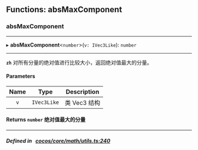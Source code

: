 ## Functions: absMaxComponent

### absMaxComponent


___
▸ **absMaxComponent**<`number`\>(`v: IVec3Like`): `number`
___



**`zh`** 对所有分量的绝对值进行比较大小，返回绝对值最大的分量。



#### Parameters

| Name | Type | Description |
| :------: | :------: | :------: |
| `v` | `IVec3Like` | 类 Vec3 结构  |


#### Returns `number` 绝对值最大的分量

___


##### Defined in &nbsp;   [cocos/core/math/utils.ts:240](https://github.com/cocos-creator/engine/blob/c7bf6b8a9/cocos/core/math/utils.ts#L240)&nbsp;
